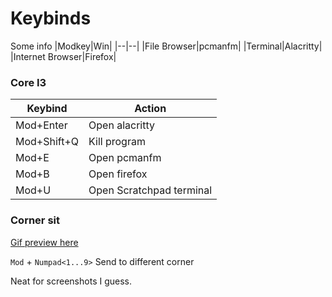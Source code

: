# Keybinds

Some info
|Modkey|Win|
|--|--|
|File Browser|pcmanfm|
|Terminal|Alacritty|
|Internet Browser|Firefox|

### Core I3

|Keybind|Action|
|--|--|
|Mod+Enter|Open alacritty|
|Mod+Shift+Q|Kill program|
|Mod+E|Open pcmanfm|
|Mod+B|Open firefox |
|Mod+U|Open Scratchpad terminal |

### Corner sit

[Gif preview here](Here)

`Mod` + `Numpad<1...9>`
Send to different corner

Neat for screenshots I guess.


